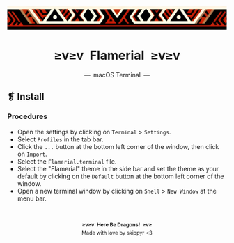 <p align="center">
	<img alt="" src="../../assets/ornament.png" width=1020 />
</p>
<h1 align="center">≥v≥v&ensp;Flamerial&ensp;≥v≥v</h1>
<p align="center">—&ensp;macOS Terminal&ensp;—</p>

## ❡ Install

### Procedures

- Open the settings by clicking on `Terminal` > `Settings`.
- Select `Profiles` in the tab bar.
- Click the `...` button at the bottom left corner of the window, then click on `Import`.
- Select the `Flamerial.terminal` file.
- Select the "Flamerial" theme in the side bar and set the theme as your default by clicking on the `Default` button at the bottom left corner of the window.
- Open a new terminal window by clicking on `Shell` > `New Window` at the menu bar.

&ensp;
<p align="center"><sup><strong>≥v≥v&ensp;Here Be Dragons!&ensp;≥v≥</strong><br />Made with love by skippyr <3</sup></p>
